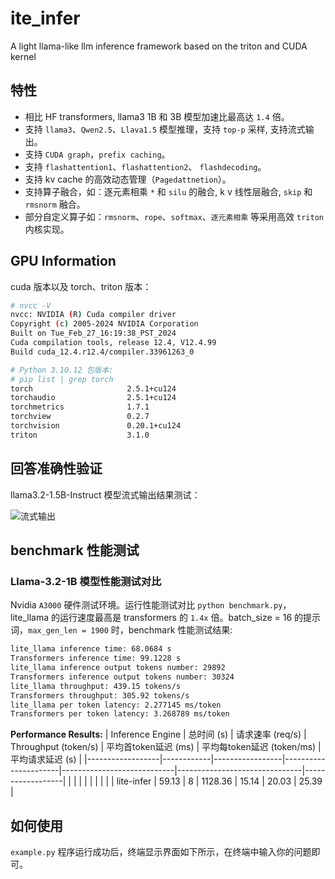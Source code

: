 # ite_infer
A light llama-like llm inference framework based on the triton and CUDA kernel

## 特性

- 相比 HF transformers, llama3 1B 和 3B 模型加速比最高达 `1.4` 倍。
- 支持 `llama3`、`Qwen2.5`、`Llava1.5` 模型推理，支持 `top-p` 采样, 支持流式输出。
- 支持 `CUDA graph`，`prefix caching`。
- 支持 `flashattention1`、`flashattention2`、 `flashdecoding`。
- 支持 kv cache 的高效动态管理（`Pagedattnetion`）。
- 支持算子融合，如：逐元素相乘 `*` 和 `silu` 的融合, k v 线性层融合, `skip` 和 `rmsnorm` 融合。
- 部分自定义算子如：`rmsnorm`、`rope`、`softmax`、`逐元素相乘` 等采用高效 `triton` 内核实现。

## GPU Information

cuda 版本以及 torch、triton 版本：

```bash
# nvcc -V
nvcc: NVIDIA (R) Cuda compiler driver
Copyright (c) 2005-2024 NVIDIA Corporation
Built on Tue_Feb_27_16:19:38_PST_2024
Cuda compilation tools, release 12.4, V12.4.99
Build cuda_12.4.r12.4/compiler.33961263_0

# Python 3.10.12 包版本:
# pip list | grep torch
torch                     2.5.1+cu124
torchaudio                2.5.1+cu124
torchmetrics              1.7.1
torchview                 0.2.7
torchvision               0.20.1+cu124
triton                    3.1.0
```

## 回答准确性验证

llama3.2-1.5B-Instruct 模型流式输出结果测试：

![流式输出](./images/llama3.2_stream_generate.gif)


## benchmark 性能测试

### Llama-3.2-1B 模型性能测试对比

Nvidia `A3000` 硬件测试环境。运行性能测试对比 `python benchmark.py`，lite_llama 的运行速度最高是 transformers 的 `1.4x` 倍。batch_size = 16 的提示词，`max_gen_len = 1900` 时，benchmark 性能测试结果:

```bash
lite_llama inference time: 68.0684 s
Transformers inference time: 99.1228 s
lite_llama inference output tokens number: 29892
Transformers inference output tokens number: 30324
lite_llama throughput: 439.15 tokens/s
Transformers throughput: 305.92 tokens/s
lite_llama per token latency: 2.277145 ms/token
Transformers per token latency: 3.268789 ms/token
```

**Performance Results:**
| Inference Engine | 总时间 (s) | 请求速率 (req/s) | Throughput (token/s) | 平均首token延迟 (ms)        | 平均每token延迟 (token/ms)     | 平均请求延迟 (s)  |
|------------------|------------|-----------------|----------------------|----------------------------|-------------------------------|------------------|
|                  |            |                 |                      |                            |                               |                  |
| lite-infer       |    59.13   |        8        |     1128.36          |     15.14                  |      20.03                    |        25.39     |


## 如何使用
`example.py` 程序运行成功后，终端显示界面如下所示，在终端中输入你的问题即可。


